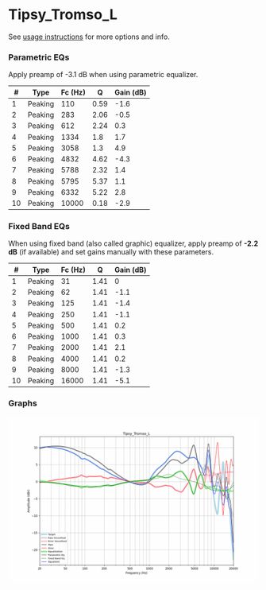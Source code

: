 # Tipsy_Tromso_L
See [usage instructions](https://github.com/jaakkopasanen/AutoEq#usage) for more options and info.

### Parametric EQs
Apply preamp of -3.1 dB when using parametric equalizer.

|   # | Type    |   Fc (Hz) |    Q |   Gain (dB) |
|-----|---------|-----------|------|-------------|
|   1 | Peaking |       110 | 0.59 |        -1.6 |
|   2 | Peaking |       283 | 2.06 |        -0.5 |
|   3 | Peaking |       612 | 2.24 |         0.3 |
|   4 | Peaking |      1334 | 1.8  |         1.7 |
|   5 | Peaking |      3058 | 1.3  |         4.9 |
|   6 | Peaking |      4832 | 4.62 |        -4.3 |
|   7 | Peaking |      5788 | 2.32 |         1.4 |
|   8 | Peaking |      5795 | 5.37 |         1.1 |
|   9 | Peaking |      6332 | 5.22 |         2.8 |
|  10 | Peaking |     10000 | 0.18 |        -2.9 |

### Fixed Band EQs
When using fixed band (also called graphic) equalizer, apply preamp of **-2.2 dB** (if available) and set gains manually with these parameters.

|   # | Type    |   Fc (Hz) |    Q |   Gain (dB) |
|-----|---------|-----------|------|-------------|
|   1 | Peaking |        31 | 1.41 |         0   |
|   2 | Peaking |        62 | 1.41 |        -1.1 |
|   3 | Peaking |       125 | 1.41 |        -1.4 |
|   4 | Peaking |       250 | 1.41 |        -1.1 |
|   5 | Peaking |       500 | 1.41 |         0.2 |
|   6 | Peaking |      1000 | 1.41 |         0.3 |
|   7 | Peaking |      2000 | 1.41 |         2.1 |
|   8 | Peaking |      4000 | 1.41 |         0.2 |
|   9 | Peaking |      8000 | 1.41 |        -1.3 |
|  10 | Peaking |     16000 | 1.41 |        -5.1 |

### Graphs
![](./Tipsy_Tromso_L.png)
